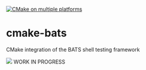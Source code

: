 [![CMake on multiple platforms](https://github.com/neonsoftware/cmake-bats/actions/workflows/cmake-multi-platform.yml/badge.svg)](https://github.com/neonsoftware/cmake-bats/actions/workflows/cmake-multi-platform.yml)

# cmake-bats
CMake integration of the BATS shell testing framework

![](https://geps.dev/progress/50) WORK IN PROGRESS




